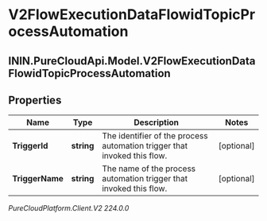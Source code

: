 # V2FlowExecutionDataFlowidTopicProcessAutomation

## ININ.PureCloudApi.Model.V2FlowExecutionDataFlowidTopicProcessAutomation

## Properties

|Name | Type | Description | Notes|
|------------ | ------------- | ------------- | -------------|
| **TriggerId** | **string** | The identifier of the process automation trigger that invoked this flow. | [optional] |
| **TriggerName** | **string** | The name of the process automation trigger that invoked this flow. | [optional] |



_PureCloudPlatform.Client.V2 224.0.0_
